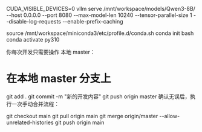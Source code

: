 CUDA_VISIBLE_DEVICES=0 vllm serve /mnt/workspace/models/Qwen3-8B/     --host 0.0.0.0     --port 8080     --max-model-len 10240     --tensor-parallel-size 1     --disable-log-requests    --enable-prefix-caching



source /mnt/workspace/miniconda3/etc/profile.d/conda.sh
conda init bash
conda activate py310


你每次开发只需要操作 本地 master：

# 在本地 master 分支上
git add .
git commit -m "新的开发内容"
git push origin master
确认无误后，执行一次手动合并流程：



git checkout main
git pull origin main
git merge origin/master --allow-unrelated-histories
git push origin main
